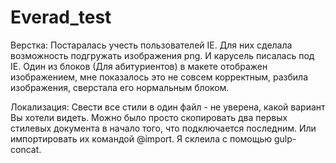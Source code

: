 # Everad_test
Верстка:
Постаралась учесть пользователей IE. Для них сделала возможность подгружать изображения png. И карусель писалась под IE.
Один из блоков (Для абитуриентов) в макете отображен изображением, мне показалось это не совсем корректным, разбила изображения, сверстала его нормальным блоком.


Локализация:
Свести все стили в один файл - не уверена, какой вариант Вы хотели видеть. Можно было просто скопировать два первых стилевых документа в начало того, что подключается последним.
Или импортировать их командой @import.
Я склеила с помощью gulp-concat.

